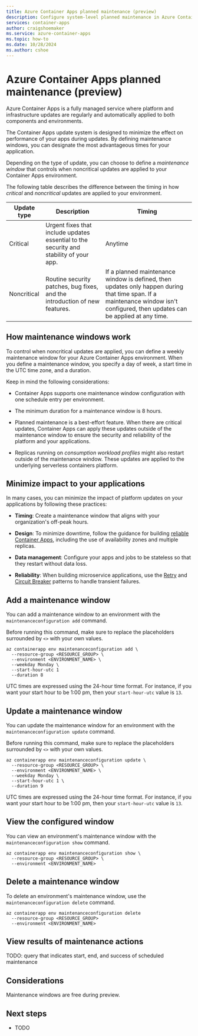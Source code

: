```yaml
---
title: Azure Container Apps planned maintenance (preview)
description: Configure system-level planned maintenance in Azure Container Apps
services: container-apps
author: craigshoemaker
ms.service: azure-container-apps
ms.topic: how-to
ms.date: 10/28/2024
ms.author: cshoe
---
```


# Azure Container Apps planned maintenance (preview)

Azure Container Apps is a fully managed service where platform and infrastructure updates are regularly and automatically applied to both components and environments.

The Container Apps update system is designed to minimize the effect on performance of your apps during updates. By defining maintenance windows, you can designate the most advantageous times for your application.

Depending on the type of update, you can choose to define a *maintenance window* that controls when noncritical updates are applied to your Container Apps environment.

The following table describes the difference between the timing in how *critical* and *noncritical* updates are applied to your environment.

| Update type | Description | Timing |
|---|---|---|
| Critical | Urgent fixes that include updates essential to the security and stability of your app. | Anytime |
| Noncritical | Routine security patches, bug fixes, and the introduction of new features. | If a planned maintenance window is defined, then updates only happen during that time span. If a maintenance window isn't configured, then updates can be applied at any time. |

## How maintenance windows work

To control when noncritical updates are applied, you can define a weekly maintenance window for your Azure Container Apps environment. When you define a maintenance window, you specify a day of week, a start time in the UTC time zone, and a duration.

Keep in mind the following considerations:

* Container Apps supports one maintenance window configuration with one schedule entry per environment.

* The minimum duration for a maintenance window is 8 hours.

* Planned maintenance is a best-effort feature. When there are critical updates, Container Apps can apply these updates outside of the maintenance window to ensure the security and reliability of the platform and your applications.

* Replicas running on *consumption workload profiles* might also restart outside of the maintenance window. These updates are applied to the underlying serverless containers platform.

## Minimize impact to your applications

In many cases, you can minimize the impact of platform updates on your applications by following these practices:

* **Timing**: Create a maintenance window that aligns with your organization's off-peak hours.

* **Design**: To minimize downtime, follow the guidance for building [reliable Container Apps](/azure/reliability/reliability-azure-container-apps?tabs=azure-cli), including the use of availability zones and multiple replicas.

* **Data management**: Configure your apps and jobs to be stateless so that they restart without data loss.

* **Reliability**: When building microservice applications, use the [Retry](/azure/architecture/patterns/retry) and [Circuit Breaker](/azure/architecture/patterns/circuit-breaker) patterns to handle transient failures.

## Add a maintenance window

You can add a maintenance window to an environment with the `maintenanceconfiguration add` command.

Before running this command, make sure to replace the placeholders surrounded by `<>` with your own values.

```azurecli
az containerapp env maintenanceconfiguration add \
  --resource-group <RESOURCE_GROUP> \
  --environment <ENVIRONMENT_NAME> \
  --weekday Monday \
  --start-hour-utc 1
  --duration 8
```

UTC times are expressed using the 24-hour time format. For instance, if you want your start hour to be 1:00 pm, then your `start-hour-utc` value is `13`.

## Update a maintenance window

You can update the maintenance window for an environment with the `maintenanceconfiguration update` command.

Before running this command, make sure to replace the placeholders surrounded by `<>` with your own values.

```azurecli
az containerapp env maintenanceconfiguration update \
  --resource-group <RESOURCE_GROUP> \
  --environment <ENVIRONMENT_NAME> \ 
  --weekday Monday \
  --start-hour-utc 1 \
  --duration 9 
```

UTC times are expressed using the 24-hour time format. For instance, if you want your start hour to be 1:00 pm, then your `start-hour-utc` value is `13`.

## View the configured window

You can view an environment's maintenance window with the `maintenanceconfiguration show` command.

```azurecli
az containerapp env maintenanceconfiguration show \
  --resource-group <RESOURCE_GROUP> \
  --environment <ENVIRONMENT_NAME>
```

## Delete a maintenance window

To delete an environment's maintenance window, use the `maintenanceconfiguration delete` command.

```azurecli
az containerapp env maintenanceconfiguration delete 
  --resource-group <RESOURCE_GROUP>  
  --environment <ENVIRONMENT_NAME>
```

## View results of maintenance actions

TODO: query that indicates start, end, and success of scheduled maintenance

## Considerations

Maintenance windows are free during preview.

## Next steps

* TODO
